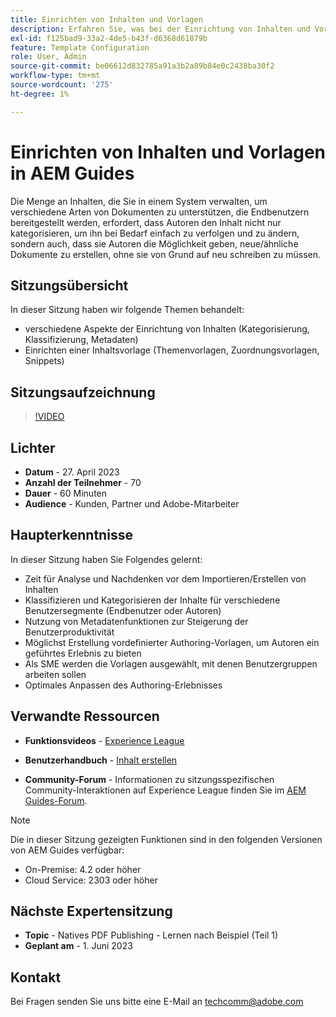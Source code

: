 ```yaml
---
title: Einrichten von Inhalten und Vorlagen
description: Erfahren Sie, was bei der Einrichtung von Inhalten und Vorlagen in AEM Guides zu beachten ist.
exl-id: f125bad9-33a2-4de5-b43f-d6368d61879b
feature: Template Configuration
role: User, Admin
source-git-commit: be06612d832785a91a3b2a89b84e0c2438ba30f2
workflow-type: tm+mt
source-wordcount: '275'
ht-degree: 1%

---
```


# Einrichten von Inhalten und Vorlagen in AEM Guides

Die Menge an Inhalten, die Sie in einem System verwalten, um verschiedene Arten von Dokumenten zu unterstützen, die Endbenutzern bereitgestellt werden, erfordert, dass Autoren den Inhalt nicht nur kategorisieren, um ihn bei Bedarf einfach zu verfolgen und zu ändern, sondern auch, dass sie Autoren die Möglichkeit geben, neue/ähnliche Dokumente zu erstellen, ohne sie von Grund auf neu schreiben zu müssen.


## Sitzungsübersicht

In dieser Sitzung haben wir folgende Themen behandelt:
- verschiedene Aspekte der Einrichtung von Inhalten (Kategorisierung, Klassifizierung, Metadaten)
- Einrichten einer Inhaltsvorlage (Themenvorlagen, Zuordnungsvorlagen, Snippets)



## Sitzungsaufzeichnung

>[!VIDEO](https://video.tv.adobe.com/v/3419004/guides-templates-author-templates?quality=12&learn=on)


## Lichter

- **Datum** - 27. April 2023
- **Anzahl der Teilnehmer** - 70
- **Dauer** - 60 Minuten
- **Audience** - Kunden, Partner und Adobe-Mitarbeiter


## Haupterkenntnisse

In dieser Sitzung haben Sie Folgendes gelernt:
- Zeit für Analyse und Nachdenken vor dem Importieren/Erstellen von Inhalten
- Klassifizieren und Kategorisieren der Inhalte für verschiedene Benutzersegmente (Endbenutzer oder Autoren)
- Nutzung von Metadatenfunktionen zur Steigerung der Benutzerproduktivität
- Möglichst Erstellung vordefinierter Authoring-Vorlagen, um Autoren ein geführtes Erlebnis zu bieten
- Als SME werden die Vorlagen ausgewählt, mit denen Benutzergruppen arbeiten sollen
- Optimales Anpassen des Authoring-Erlebnisses



## Verwandte Ressourcen

- **Funktionsvideos** - [Experience League](https://experienceleague.adobe.com/docs/experience-manager-guides-learn/videos/advanced-user-guide/folder-profiles.html)

- **Benutzerhandbuch** - [Inhalt erstellen](https://help.adobe.com/en_US/xml-documentation-for-adobe-experience-manager/index.html#t=DXML-master-map%2Freports-intro.html)

- **Community-Forum** - Informationen zu sitzungsspezifischen Community-Interaktionen auf Experience League finden Sie im [AEM Guides-Forum](https://experienceleaguecommunities.adobe.com/t5/experience-manager-guides/bd-p/xml-documentation-discussions).

>[!NOTE]
>
> Die in dieser Sitzung gezeigten Funktionen sind in den folgenden Versionen von AEM Guides verfügbar:
> - On-Premise: 4.2 oder höher
> - Cloud Service: 2303 oder höher


## Nächste Expertensitzung

- **Topic** - Natives PDF Publishing - Lernen nach Beispiel (Teil 1)
- **Geplant am** - 1. Juni 2023


## Kontakt

Bei Fragen senden Sie uns bitte eine E-Mail an <techcomm@adobe.com>
